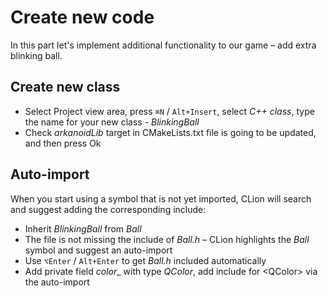 # Create new code

In this part let's implement additional functionality to our game – add extra blinking ball.

## Create new class
* Select Project view area, press `⌘N` / `Alt+Insert`, select _C++ class_, type the name for your new class - _BlinkingBall_
* Check _arkanoidLib_ target in CMakeLists.txt file is going to be updated, and then press Ok

## Auto-import
When you start using a symbol that is not yet imported, CLion will search and suggest adding the corresponding include:
* Inherit _BlinkingBall_ from _Ball_
* The file is not missing the include of _Ball.h_ – CLion highlights the _Ball_ symbol and suggest an auto-import
* Use `⌥Enter` / `Alt+Enter` to get _Ball.h_ included automatically
* Add private field _color__ with type _QColor_, add include for \<QColor\> via the auto-import
